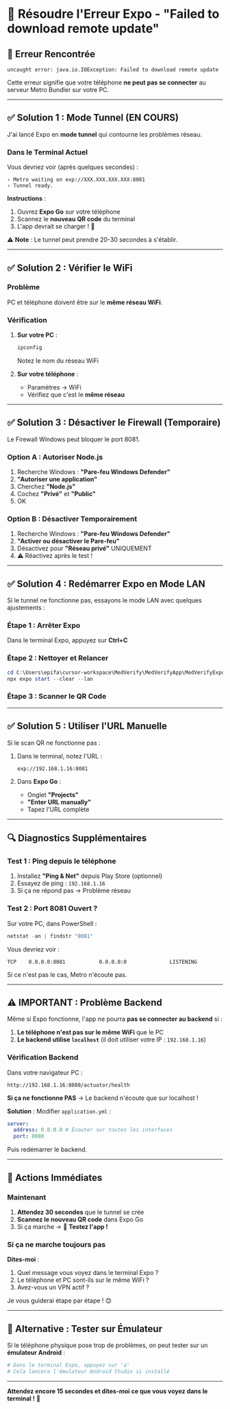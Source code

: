 # 🔧 Résoudre l'Erreur Expo - "Failed to download remote update"

## 🚨 Erreur Rencontrée

```
uncaught error: java.io.IOException: Failed to download remote update
```

Cette erreur signifie que votre téléphone **ne peut pas se connecter** au serveur Metro Bundler sur votre PC.

---

## ✅ Solution 1 : Mode Tunnel (EN COURS)

J'ai lancé Expo en **mode tunnel** qui contourne les problèmes réseau.

### Dans le Terminal Actuel

Vous devriez voir (après quelques secondes) :

```
› Metro waiting on exp://XXX.XXX.XXX.XXX:8081
› Tunnel ready.
```

**Instructions** :

1. Ouvrez **Expo Go** sur votre téléphone
2. Scannez le **nouveau QR code** du terminal
3. L'app devrait se charger ! 🎉

⚠️ **Note** : Le tunnel peut prendre 20-30 secondes à s'établir.

---

## ✅ Solution 2 : Vérifier le WiFi

### Problème

PC et téléphone doivent être sur le **même réseau WiFi**.

### Vérification

1. **Sur votre PC** :

   ```powershell
   ipconfig
   ```

   Notez le nom du réseau WiFi

2. **Sur votre téléphone** :
   - Paramètres → WiFi
   - Vérifiez que c'est le **même réseau**

---

## ✅ Solution 3 : Désactiver le Firewall (Temporaire)

Le Firewall Windows peut bloquer le port 8081.

### Option A : Autoriser Node.js

1. Recherche Windows : **"Pare-feu Windows Defender"**
2. **"Autoriser une application"**
3. Cherchez **"Node.js"**
4. Cochez **"Privé"** et **"Public"**
5. OK

### Option B : Désactiver Temporairement

1. Recherche Windows : **"Pare-feu Windows Defender"**
2. **"Activer ou désactiver le Pare-feu"**
3. Désactivez pour **"Réseau privé"** UNIQUEMENT
4. ⚠️ Réactivez après le test !

---

## ✅ Solution 4 : Redémarrer Expo en Mode LAN

Si le tunnel ne fonctionne pas, essayons le mode LAN avec quelques ajustements :

### Étape 1 : Arrêter Expo

Dans le terminal Expo, appuyez sur **Ctrl+C**

### Étape 2 : Nettoyer et Relancer

```powershell
cd C:\Users\epifa\cursor-workspace\MedVerify\MedVerifyApp\MedVerifyExpo
npx expo start --clear --lan
```

### Étape 3 : Scanner le QR Code

---

## ✅ Solution 5 : Utiliser l'URL Manuelle

Si le scan QR ne fonctionne pas :

1. Dans le terminal, notez l'URL :

   ```
   exp://192.168.1.16:8081
   ```

2. Dans **Expo Go** :
   - Onglet **"Projects"**
   - **"Enter URL manually"**
   - Tapez l'URL complète

---

## 🔍 Diagnostics Supplémentaires

### Test 1 : Ping depuis le téléphone

1. Installez **"Ping & Net"** depuis Play Store (optionnel)
2. Essayez de ping : `192.168.1.16`
3. Si ça ne répond pas → Problème réseau

### Test 2 : Port 8081 Ouvert ?

Sur votre PC, dans PowerShell :

```powershell
netstat -an | findstr "8081"
```

Vous devriez voir :

```
TCP    0.0.0.0:8081           0.0.0.0:0              LISTENING
```

Si ce n'est pas le cas, Metro n'écoute pas.

---

## ⚠️ IMPORTANT : Problème Backend

Même si Expo fonctionne, l'app ne pourra **pas se connecter au backend** si :

1. **Le téléphone n'est pas sur le même WiFi** que le PC
2. **Le backend utilise `localhost`** (il doit utiliser votre IP : `192.168.1.16`)

### Vérification Backend

Dans votre navigateur PC :

```
http://192.168.1.16:8080/actuator/health
```

**Si ça ne fonctionne PAS** → Le backend n'écoute que sur localhost !

**Solution** : Modifier `application.yml` :

```yaml
server:
  address: 0.0.0.0 # Écouter sur toutes les interfaces
  port: 8080
```

Puis redémarrer le backend.

---

## 🎯 Actions Immédiates

### Maintenant

1. **Attendez 30 secondes** que le tunnel se crée
2. **Scannez le nouveau QR code** dans Expo Go
3. Si ça marche → 🎉 **Testez l'app !**

### Si ça ne marche toujours pas

**Dites-moi** :

1. Quel message vous voyez dans le terminal Expo ?
2. Le téléphone et PC sont-ils sur le même WiFi ?
3. Avez-vous un VPN actif ?

Je vous guiderai étape par étape ! 😊

---

## 📱 Alternative : Tester sur Émulateur

Si le téléphone physique pose trop de problèmes, on peut tester sur un **émulateur Android** :

```powershell
# Dans le terminal Expo, appuyez sur 'a'
# Cela lancera l'émulateur Android Studio si installé
```

---

**Attendez encore 15 secondes et dites-moi ce que vous voyez dans le terminal !** 🚀
